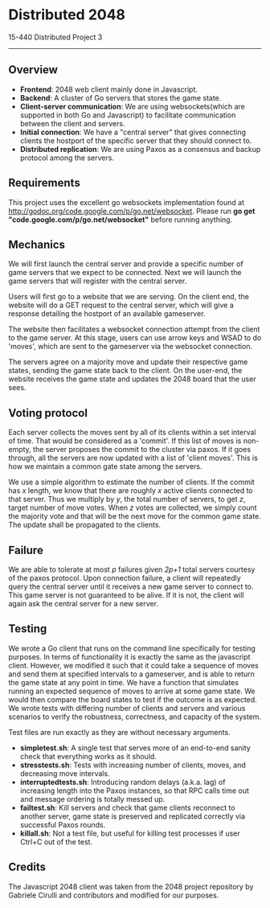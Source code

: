 <html>
<head>
</head>

<body>
<h1>Distributed 2048</h1>
<p>15-440 Distributed Project 3</p>
<hr>
<h2>Overview</h2>
<ul>
    <li>
        <b>Frontend</b>: 2048 web client mainly done in Javascript.
    </li>
    <li>
        <b>Backend</b>: A cluster of Go servers that stores the game state.
    </li>
    <li>
        <b>Client-server communication</b>: We are using websockets(which are supported in both Go and Javascript) to facilitate communication between the client and servers.
    </li>
    <li>
        <b>Initial connection</b>: We have a "central server" that gives connecting clients the hostport of the specific server that they should connect to.
    </li>
    <li>
        <b>Distributed replication</b>: We are using Paxos as a consensus and backup protocol among the servers.
    </li>
</ul>
<h2>Requirements</h2>
<p>This project uses the excellent go websockets implementation found at <a href="http://godoc.org/code.google.com/p/go.net/websocket">http://godoc.org/code.google.com/p/go.net/websocket</a>. Please run <strong>go get "code.google.com/p/go.net/websocket"</strong> before running anything.</p>

<h2>Mechanics</h2>
<p>
We will first launch the central server and provide a specific number of game servers that we expect to be connected. Next we will launch the game servers that will register with the central server.
</p>

<p>
Users will first go to a website that we are serving. On the client end, the website will do a GET request to the central server, which will give a response detailing the hostport of an available gameserver.
</p>

<p>
The website then facilitates a websocket connection attempt from the client to the game server. At this stage, users can use arrow keys and WSAD to do 'moves', which are sent to the gameserver via the websocket connection.
</p>

<p>
The servers agree on a majority move and update their respective game states, sending the game state back to the client. On the user-end, the website receives the game state and updates the 2048 board that the user sees.
</p>

<h2>Voting protocol</h2>
<p>
    Each server collects the moves sent by all of its clients within a set interval of time. That would be considered as a 'commit'. If this list of moves is non-empty, the server proposes the commit to the cluster via paxos. If it goes through, all the servers are now updated with a list of 'client moves'. This is how we maintain a common gate state among the servers.
</p>
<p>
    We use a simple algorithm to estimate the number of clients. If the commit has <i>x</i> length, we know that there are roughly <i>x</i> active clients connected to that server. Thus we multiply by <i>y</i>, the total number of servers, to get <i>z</i>, target number of move votes. When <i>z</i> votes are collected, we simply count the majority vote and that will be the next move for the common game state. The update shall be propagated to the clients.
</p>

<h2>Failure</h2>
<p>
    We are able to tolerate at most <i>p</i> failures given <i>2p+1</i> total servers courtesy of the paxos protocol. Upon connection failure, a client will repeatedly query the central server until it receives a new game server to connect to. This game server is not guaranteed to be alive. If it is not, the client will again ask the central server for a new server.
</p>

<h2>Testing</h2>
<p>
    We wrote a Go client that runs on the command line specifically for testing purposes. In terms of functionality it is exactly the same as the javascript client. However, we modified it such that it could take a sequence of moves and send them at specified intervals to a gameserver, and is able to return the game state at any point in time. We have a function that simulates running an expected sequence of moves to arrive at some game state. We would then compare the board states to test if the outcome is as expected. We wrote tests with differing number of clients and servers and various scenarios to verify the robustness, correctness, and capacity of the system.
</p>
<p>
    Test files are run exactly as they are without necessary arguments.
    <ul>
        <li>
            <b>simpletest.sh</b>: A single test that serves more of an end-to-end sanity check that everything works as it should.
        </li>
        <li>
            <b>stresstests.sh</b>: Tests with increasing number of clients, moves, and decreasing move intervals.
        </li>
        <li>
            <b>interruptedtests.sh</b>: Introducing random delays (a.k.a. lag) of increasing length into the Paxos instances, so that RPC calls time out and message ordering is totally messed up.
        </li>
        <li>
            <b>failtest.sh</b>: Kill servers and check that game clients reconnect to another server, game state is preserved and replicated correctly via successful Paxos rounds.
        </li>
        <li>
            <b>killall.sh</b>: Not a test file, but useful for killing test processes if user Ctrl+C out of the test.
        </li>
    </ul>
</p>
<h2>Credits</h2>
<p>
The Javascript 2048 client was taken from the 2048 project repository by Gabriele Cirulli and contributors and modified for our purposes.
</p>

</body>
</html>

